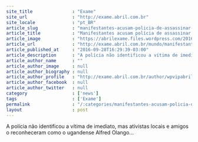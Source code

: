 ```yaml
---
site_title               : "Exame"
site_url                 : "http://exame.abril.com.br"
site_locale              : "pt_BR"
article_slug             : "manifestantes-acusam-policia-de-assassinar-negro-desarmado"
article_title            : "Manifestantes acusam polícia de assassinar negro desarmado"
article_image            : "https://abrilexame.files.wordpress.com/2016/10/size_960_16_9_protesto-california.jpg?quality=70&strip=all&w=960"
article_url              : "http://exame.abril.com.br/mundo/manifestantes-acusam-policia-de-assassinar-negro-desarmado/"
article_published_at     : "2016-09-28T16:29:39-03:00"
article_description      : "A polícia não identificou a vítima de imediato, mas ativistas locais e amigos o reconheceram como o ugandense Alfred Olango..."
article_author_name      : ""
article_author_image     : null
article_author_biography : null
article_author_profile   : "http://exame.abril.com.br/author/wpvipabril/"
article_author_facebook  : null
article_author_twitter   : null
category                 : ['news']
tags                     : ['Exame']
permalink                : "/:categories/manifestantes-acusam-policia-de-assassinar-negro-desarmado/"
layout                   : post
---
```


A polícia não identificou a vítima de imediato, mas ativistas locais e amigos o reconheceram como o ugandense Alfred Olango...
